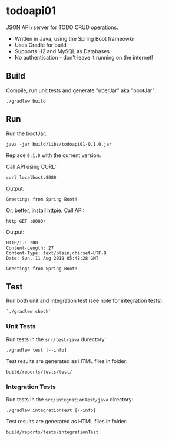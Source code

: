 # todoapi01

JSON API+server for TODO CRUD operations.

- Written in Java, using the Spring Boot frameowkr
- Uses Gradle for build
- Supports H2 and MySQL as Databases
- No authentication - don't leave it running on the internet!

## Build

Compile, run unit tests and generate "uberJar" aka "bootJar":

    ./gradlew build

## Run

Run the bootJar:

    java -jar build/libs/todoapi01-0.1.0.jar


Replace `0.1.0` with the current version.

Call API using CURL:

    curl localhost:8080

Output:

    Greetings from Spring Boot!

Or, better, install [httpie](https://httpie.org/). Call API:

    http GET :8080/
 
 Output:
 
 ```
 HTTP/1.1 200
 Content-Length: 27
 Content-Type: text/plain;charset=UTF-8
 Date: Sun, 11 Aug 2019 05:48:28 GMT
 
 Greetings from Spring Boot!
 ```

## Test

Run both unit and integration test (see note for integration tests):

    `./gradlew check`

### Unit Tests

Run tests in the `src/test/java` durectory:

    ./gradlew test [--info]
    
Test results are generated as HTML files in folder:

    build/reports/tests/test/

### Integration Tests

Run tests in the `src/integrationTest/java` directory:

    ./gradlew integrationTest [--info]

Test results are generated as HTML files in folder:

    build/reports/tests/integrationTest
